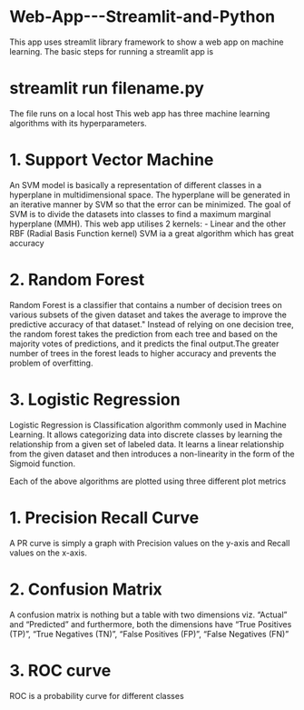 # Web-App---Streamlit-and-Python
This app uses streamlit library framework to show a web app on machine learning. 
The basic steps for running a streamlit app is
# streamlit run filename.py
The file runs on a local host
This web app has three machine learning algorithms with its hyperparameters.
# 1. Support Vector Machine 
An SVM model is basically a representation of different classes in a hyperplane in multidimensional space. The hyperplane will be generated in an iterative manner by SVM so that the error can be minimized. The goal of SVM is to divide the datasets into classes to find a maximum marginal hyperplane (MMH).
This web app utilises 2 kernels: - Linear and the other RBF (Radial Basis Function kernel)
SVM ia a great algorithm which has great accuracy
# 2. Random Forest
Random Forest is a classifier that contains a number of decision trees on various subsets of the given dataset and takes the average to improve the predictive accuracy of that dataset." Instead of relying on one decision tree, the random forest takes the prediction from each tree and based on the majority votes of predictions, and it predicts the final output.The greater number of trees in the forest leads to higher accuracy and prevents the problem of overfitting.
# 3. Logistic Regression
Logistic Regression is Classification algorithm commonly used in Machine Learning. It allows categorizing data into discrete classes by learning the relationship from a given set of labeled data. It learns a linear relationship from the given dataset and then introduces a non-linearity in the form of the Sigmoid function.


Each of the above algorithms are plotted using three different plot metrics
# 1. Precision Recall Curve
A PR curve is simply a graph with Precision values on the y-axis and Recall values on the x-axis.
# 2. Confusion Matrix
A confusion matrix is nothing but a table with two dimensions viz. “Actual” and “Predicted” and furthermore, both the dimensions have “True Positives (TP)”, “True Negatives (TN)”, “False Positives (FP)”, “False Negatives (FN)”
# 3. ROC curve
ROC is a probability curve for different classes




